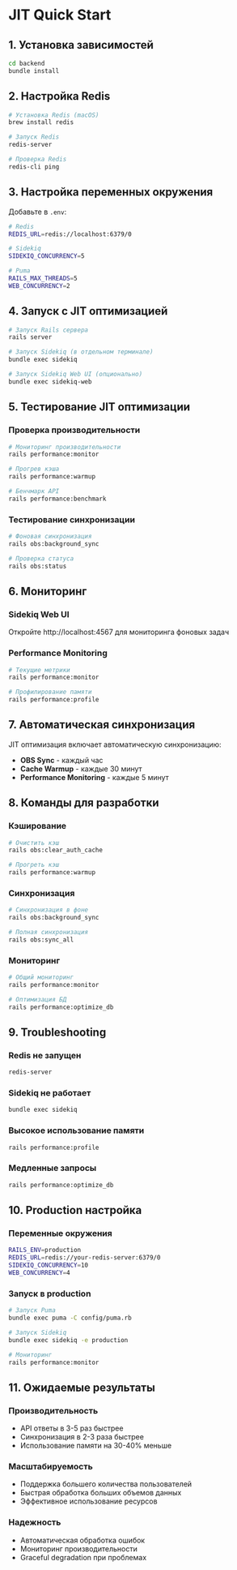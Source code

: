 # JIT Quick Start

## 1. Установка зависимостей

```bash
cd backend
bundle install
```

## 2. Настройка Redis

```bash
# Установка Redis (macOS)
brew install redis

# Запуск Redis
redis-server

# Проверка Redis
redis-cli ping
```

## 3. Настройка переменных окружения

Добавьте в `.env`:

```bash
# Redis
REDIS_URL=redis://localhost:6379/0

# Sidekiq
SIDEKIQ_CONCURRENCY=5

# Puma
RAILS_MAX_THREADS=5
WEB_CONCURRENCY=2
```

## 4. Запуск с JIT оптимизацией

```bash
# Запуск Rails сервера
rails server

# Запуск Sidekiq (в отдельном терминале)
bundle exec sidekiq

# Запуск Sidekiq Web UI (опционально)
bundle exec sidekiq-web
```

## 5. Тестирование JIT оптимизации

### Проверка производительности
```bash
# Мониторинг производительности
rails performance:monitor

# Прогрев кэша
rails performance:warmup

# Бенчмарк API
rails performance:benchmark
```

### Тестирование синхронизации
```bash
# Фоновая синхронизация
rails obs:background_sync

# Проверка статуса
rails obs:status
```

## 6. Мониторинг

### Sidekiq Web UI
Откройте http://localhost:4567 для мониторинга фоновых задач

### Performance Monitoring
```bash
# Текущие метрики
rails performance:monitor

# Профилирование памяти
rails performance:profile
```

## 7. Автоматическая синхронизация

JIT оптимизация включает автоматическую синхронизацию:

- **OBS Sync** - каждый час
- **Cache Warmup** - каждые 30 минут  
- **Performance Monitoring** - каждые 5 минут

## 8. Команды для разработки

### Кэширование
```bash
# Очистить кэш
rails obs:clear_auth_cache

# Прогреть кэш
rails performance:warmup
```

### Синхронизация
```bash
# Синхронизация в фоне
rails obs:background_sync

# Полная синхронизация
rails obs:sync_all
```

### Мониторинг
```bash
# Общий мониторинг
rails performance:monitor

# Оптимизация БД
rails performance:optimize_db
```

## 9. Troubleshooting

### Redis не запущен
```bash
redis-server
```

### Sidekiq не работает
```bash
bundle exec sidekiq
```

### Высокое использование памяти
```bash
rails performance:profile
```

### Медленные запросы
```bash
rails performance:optimize_db
```

## 10. Production настройка

### Переменные окружения
```bash
RAILS_ENV=production
REDIS_URL=redis://your-redis-server:6379/0
SIDEKIQ_CONCURRENCY=10
WEB_CONCURRENCY=4
```

### Запуск в production
```bash
# Запуск Puma
bundle exec puma -C config/puma.rb

# Запуск Sidekiq
bundle exec sidekiq -e production

# Мониторинг
rails performance:monitor
```

## 11. Ожидаемые результаты

### Производительность
- API ответы в 3-5 раз быстрее
- Синхронизация в 2-3 раза быстрее
- Использование памяти на 30-40% меньше

### Масштабируемость
- Поддержка большего количества пользователей
- Быстрая обработка больших объемов данных
- Эффективное использование ресурсов

### Надежность
- Автоматическая обработка ошибок
- Мониторинг производительности
- Graceful degradation при проблемах

